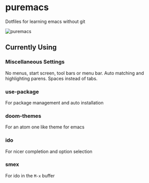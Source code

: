 # puremacs
Dotfiles for learning emacs without git

![puremacs](http://i.imgur.com/4LWWsy5.jpg)

## Currently Using

### Miscellaneous Settings
No menus, start screen, tool bars or menu bar.
Auto matching and highlighting parens.
Spaces instead of tabs.

### use-package
For package management and auto installation

### doom-themes
For an atom one like theme for emacs

### ido
For nicer completion and option selection

### smex
For ido in the `M-x` buffer